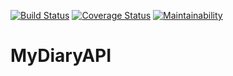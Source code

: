 [![Build Status](https://travis-ci.org/3Nakajugo/MyDiaryAPI.svg?branch=master)](https://travis-ci.org/3Nakajugo/MyDiaryAPI)
[![Coverage Status](https://coveralls.io/repos/github/3Nakajugo/MyDiaryAPI/badge.svg?branch=master)](https://coveralls.io/github/3Nakajugo/MyDiaryAPI?branch=master)
[![Maintainability](https://api.codeclimate.com/v1/badges/a48e246f767c3ab10e32/maintainability)](https://codeclimate.com/github/3Nakajugo/MyDiaryAPI/maintainability)
# MyDiaryAPI